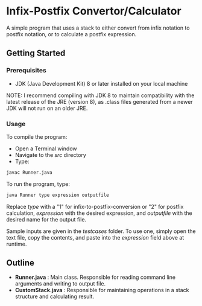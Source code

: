# Infix-Postfix Convertor/Calculator
A simple program that uses a stack to either convert from infix notation to
postfix notation, or to calculate a postfix expression.

## Getting Started

### Prerequisites
- JDK (Java Development Kit) 8 or later installed on your local machine

NOTE: I recommend compiling with JDK 8 to maintain compatibility with the latest release of the JRE (version 8),
as .class files generated from a newer JDK will not run on an older JRE.

### Usage
To compile the program:
- Open a Terminal window
- Navigate to the *src* directory
- Type:
```bash
javac Runner.java
```
To run the program, type:

```bash
java Runner type expression outputfile
```
Replace *type* with a "1" for infix-to-postfix-conversion or "2" for postfix calculation,
*expression* with the desired expression, and *outputfile* with the desired name for the output file.

Sample inputs are given in the *testcases* folder. To use one, simply open the text file, copy the contents, and paste
into the *expression* field above at runtime.
## Outline
+ **Runner.java** : Main class. Responsible for reading command line arguments and writing to output file.
+ **CustomStack.java** : Responsible for maintaining operations in a stack structure and calculating result.
